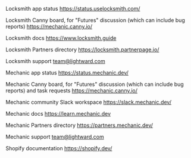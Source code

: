Locksmith app status
https://status.uselocksmith.com/

Locksmith Canny board, for "Futures" discussion (which can include bug reports)
https://mechanic.canny.io/

Locksmith docs
https://www.locksmith.guide

Locksmith Partners directory
https://locksmith.partnerpage.io/

Locksmith support
team@lightward.com

Mechanic app status
https://status.mechanic.dev/

Mechanic Canny board, for "Futures" discussion (which can include bug reports) and task requests
https://mechanic.canny.io/

Mechanic community Slack workspace
https://slack.mechanic.dev/

Mechanic docs
https://learn.mechanic.dev

Mechanic Partners directory
https://partners.mechanic.dev/

Mechanic support
team@lightward.com

Shopify documentation
https://shopify.dev/
